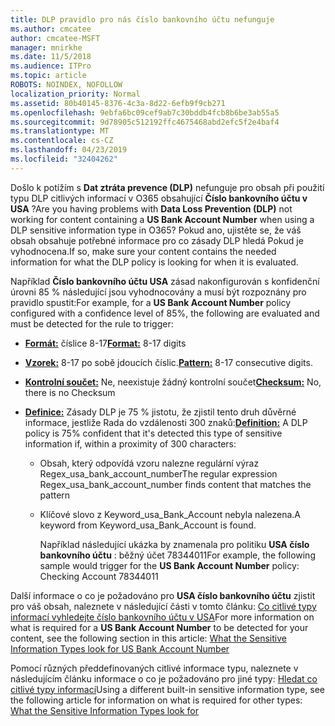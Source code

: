 ```yaml
---
title: DLP pravidlo pro nás číslo bankovního účtu nefunguje
ms.author: cmcatee
author: cmcatee-MSFT
manager: mnirkhe
ms.date: 11/5/2018
ms.audience: ITPro
ms.topic: article
ROBOTS: NOINDEX, NOFOLLOW
localization_priority: Normal
ms.assetid: 80b40145-8376-4c3a-8d22-6efb9f9cb271
ms.openlocfilehash: 9ebfa6bc09cef9ab7c30bddb4fcb8b6be3ab55a5
ms.sourcegitcommit: 9d78905c512192ffc4675468abd2efc5f2e4baf4
ms.translationtype: MT
ms.contentlocale: cs-CZ
ms.lasthandoff: 04/23/2019
ms.locfileid: "32404262"
---
```

<span data-ttu-id="2828e-102">Došlo k potížím s **Dat ztráta prevence (DLP)** nefunguje pro obsah při použití typu DLP citlivých informací v O365 obsahující **Číslo bankovního účtu v USA** ?</span><span class="sxs-lookup"><span data-stu-id="2828e-102">Are you having problems with **Data Loss Prevention (DLP)** not working for content containing a **US Bank Account Number** when using a DLP sensitive information type in O365?</span></span> <span data-ttu-id="2828e-103">Pokud ano, ujistěte se, že váš obsah obsahuje potřebné informace pro co zásady DLP hledá Pokud je vyhodnocena.</span><span class="sxs-lookup"><span data-stu-id="2828e-103">If so, make sure your content contains the needed information for what the DLP policy is looking for when it is evaluated.</span></span> 
  
<span data-ttu-id="2828e-104">Například **Číslo bankovního účtu USA** zásad nakonfigurován s konfidenční úrovni 85 % následující jsou vyhodnocovány a musí být rozpoznány pro pravidlo spustit:</span><span class="sxs-lookup"><span data-stu-id="2828e-104">For example, for a **US Bank Account Number** policy configured with a confidence level of 85%, the following are evaluated and must be detected for the rule to trigger:</span></span> 
  
- <span data-ttu-id="2828e-105">**[Formát:](https://docs.microsoft.com/office365/securitycompliance/what-the-sensitive-information-types-look-for#format-77)** číslice 8-17</span><span class="sxs-lookup"><span data-stu-id="2828e-105">**[Format:](https://docs.microsoft.com/office365/securitycompliance/what-the-sensitive-information-types-look-for#format-77)** 8-17 digits</span></span> 
    
- <span data-ttu-id="2828e-106">**[Vzorek:](https://docs.microsoft.com/office365/securitycompliance/what-the-sensitive-information-types-look-for#pattern-77)** 8-17 po sobě jdoucích číslic.</span><span class="sxs-lookup"><span data-stu-id="2828e-106">**[Pattern:](https://docs.microsoft.com/office365/securitycompliance/what-the-sensitive-information-types-look-for#pattern-77)** 8-17 consecutive digits.</span></span> 
    
- <span data-ttu-id="2828e-107">**[Kontrolní součet:](https://docs.microsoft.com/office365/securitycompliance/what-the-sensitive-information-types-look-for#checksum-76)** Ne, neexistuje žádný kontrolní součet</span><span class="sxs-lookup"><span data-stu-id="2828e-107">**[Checksum:](https://docs.microsoft.com/office365/securitycompliance/what-the-sensitive-information-types-look-for#checksum-76)** No, there is no Checksum</span></span> 
    
- <span data-ttu-id="2828e-108">**[Definice:](https://docs.microsoft.com/office365/securitycompliance/what-the-sensitive-information-types-look-for)** Zásady DLP je 75 % jistotu, že zjistil tento druh důvěrné informace, jestliže Rada do vzdálenosti 300 znaků:</span><span class="sxs-lookup"><span data-stu-id="2828e-108">**[Definition:](https://docs.microsoft.com/office365/securitycompliance/what-the-sensitive-information-types-look-for)** A DLP policy is 75% confident that it's detected this type of sensitive information if, within a proximity of 300 characters:</span></span> 
    
  - <span data-ttu-id="2828e-109">Obsah, který odpovídá vzoru nalezne regulární výraz Regex_usa_bank_account_number</span><span class="sxs-lookup"><span data-stu-id="2828e-109">The regular expression Regex_usa_bank_account_number finds content that matches the pattern</span></span>
    
  - <span data-ttu-id="2828e-110">Klíčové slovo z Keyword_usa_Bank_Account nebyla nalezena.</span><span class="sxs-lookup"><span data-stu-id="2828e-110">A keyword from Keyword_usa_Bank_Account is found.</span></span>
    
    <span data-ttu-id="2828e-111">Například následující ukázka by znamenala pro politiku **USA číslo bankovního účtu** : běžný účet 78344011</span><span class="sxs-lookup"><span data-stu-id="2828e-111">For example, the following sample would trigger for the **US Bank Account Number** policy: Checking Account 78344011</span></span> 
    
<span data-ttu-id="2828e-112">Další informace o co je požadováno pro **USA číslo bankovního účtu** zjistit pro váš obsah, naleznete v následující části v tomto článku: [Co citlivé typy informací vyhledejte číslo bankovního účtu v USA](https://docs.microsoft.com/office365/securitycompliance/what-the-sensitive-information-types-look-for#us-bank-account-number)</span><span class="sxs-lookup"><span data-stu-id="2828e-112">For more information on what is required for a **US Bank Account Number** to be detected for your content, see the following section in this article: [What the Sensitive Information Types look for US Bank Account Number](https://docs.microsoft.com/office365/securitycompliance/what-the-sensitive-information-types-look-for#us-bank-account-number)</span></span>
  
<span data-ttu-id="2828e-113">Pomocí různých předdefinovaných citlivé informace typu, naleznete v následujícím článku informace o co je požadováno pro jiné typy: [Hledat co citlivé typy informací](https://docs.microsoft.com/office365/securitycompliance/what-the-sensitive-information-types-look-for)</span><span class="sxs-lookup"><span data-stu-id="2828e-113">Using a different built-in sensitive information type, see the following article for information on what is required for other types: [What the Sensitive Information Types look for](https://docs.microsoft.com/office365/securitycompliance/what-the-sensitive-information-types-look-for)</span></span>
  

